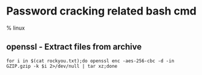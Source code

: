 # Password cracking related bash cmd

% linux

## openssl - Extract files from archive
```
for i in $(cat rockyou.txt);do openssl enc -aes-256-cbc -d -in GZIP.gzip -k $i 2>/dev/null | tar xz;done
```
